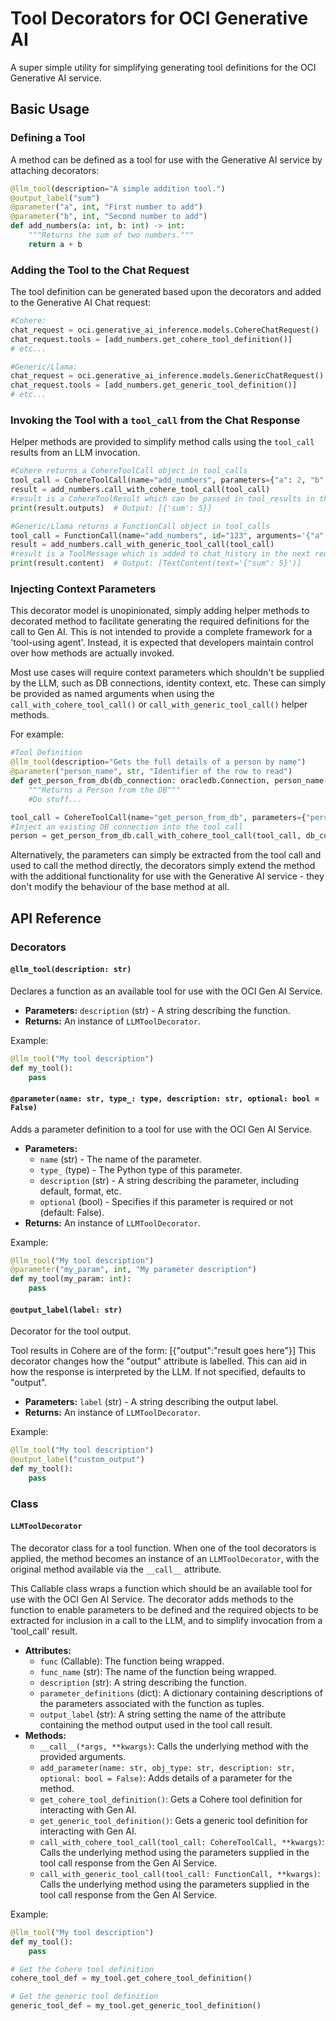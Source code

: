 # Tool Decorators for OCI Generative AI

A super simple utility for simplifying generating tool definitions for the OCI Generative AI service.

## Basic Usage

### Defining a Tool

A method can be defined as a tool for use with the Generative AI service by attaching decorators:

```python
@llm_tool(description="A simple addition tool.")
@output_label("sum")
@parameter("a", int, "First number to add")
@parameter("b", int, "Second number to add")
def add_numbers(a: int, b: int) -> int:
    """Returns the sum of two numbers."""
    return a + b
```

### Adding the Tool to the Chat Request

The tool definition can be generated based upon the decorators and added to the Generative AI Chat request:

```python
#Cohere:
chat_request = oci.generative_ai_inference.models.CohereChatRequest()
chat_request.tools = [add_numbers.get_cohere_tool_definition()]
# etc...

#Generic/Llama:
chat_request = oci.generative_ai_inference.models.GenericChatRequest()
chat_request.tools = [add_numbers.get_generic_tool_definition()]
# etc...
```

### Invoking the Tool with a `tool_call` from the Chat Response

Helper methods are provided to simplify method calls using the `tool_call` results from an LLM invocation.

```python
#Cohere returns a CohereToolCall object in tool_calls
tool_call = CohereToolCall(name="add_numbers", parameters={"a": 2, "b": 3})
result = add_numbers.call_with_cohere_tool_call(tool_call)
#result is a CohereToolResult which can be passed in tool_results in the next request
print(result.outputs)  # Output: [{'sum': 5}]

#Generic/Llama returns a FunctionCall object in tool_calls
tool_call = FunctionCall(name="add_numbers", id="123", arguments='{"a": 2, "b": 3}')
result = add_numbers.call_with_generic_tool_call(tool_call)
#result is a ToolMessage which is added to chat_history in the next request
print(result.content)  # Output: [TextContent(text='{"sum": 5}')]
```

### Injecting Context Parameters

This decorator model is unopinionated, simply adding helper methods to decorated method to facilitate generating the required definitions for the call to Gen AI. This is not intended to provide a complete framework for a 'tool-using agent'. Instead, it is expected that developers maintain control over how methods are actually invoked.

Most use cases will require context parameters which shouldn't be supplied by the LLM, such as DB connections, identity context, etc. These can simply be provided as named arguments when using the `call_with_cohere_tool_call()` or `call_with_generic_tool_call()` helper methods.

For example:

```python
#Tool Definition
@llm_tool(description="Gets the full details of a person by name")
@parameter("person_name", str, "Identifier of the row to read")
def get_person_from_db(db_connection: oracledb.Connection, person_name: str) -> Person:
    """Returns a Person from the DB"""
    #Do stuff...

tool_call = CohereToolCall(name="get_person_from_db", parameters={"person_name": "John Smith"})
#Inject an existing DB connection into the tool_call
person = get_person_from_db.call_with_cohere_tool_call(tool_call, db_connection=connection)
```

Alternatively, the parameters can simply be extracted from the tool call and used to call the method directly, the decorators simply extend the method with the additional functionality for use with the Generative AI service - they don't modify the behaviour of the base method at all.

## API Reference

### Decorators

#### `@llm_tool(description: str)`
Declares a function as an available tool for use with the OCI Gen AI Service.

*   **Parameters:** `description` (str) - A string describing the function.
*   **Returns:** An instance of `LLMToolDecorator`.

Example:
```python
@llm_tool("My tool description")
def my_tool():
    pass
```

#### `@parameter(name: str, type_: type, description: str, optional: bool = False)`
Adds a parameter definition to a tool for use with the OCI Gen AI Service.

*   **Parameters:**
    *   `name` (str) - The name of the parameter.
    *   `type_` (type) - The Python type of this parameter.
    *   `description` (str) - A string describing the parameter, including default, format, etc.
    *   `optional` (bool) - Specifies if this parameter is required or not (default: False).
*   **Returns:** An instance of `LLMToolDecorator`.

Example:
```python
@llm_tool("My tool description")
@parameter("my_param", int, "My parameter description")
def my_tool(my_param: int):
    pass
```

#### `@output_label(label: str)`
Decorator for the tool output.

Tool results in Cohere are of the form:
\[{"output":"result goes here"}\]
This decorator changes how the "output" attribute is labelled. This can aid in how the response is interpreted by the LLM. If not specified, defaults to "output".

*   **Parameters:** `label` (str) - A string describing the output label.
*   **Returns:** An instance of `LLMToolDecorator`.

Example:
```python
@llm_tool("My tool description")
@output_label("custom_output")
def my_tool():
    pass
```

### Class

#### `LLMToolDecorator`
The decorator class for a tool function. When one of the tool decorators is applied, the method becomes an instance of an `LLMToolDecorator`, with the original method available via the `__call__` attribute.

This Callable class wraps a function which should be an available tool for use with the OCI Gen AI Service. The decorator adds methods to the function to enable parameters to be defined and the required objects to be extracted for inclusion in a call to the LLM, and to simplify invocation from a 'tool_call' result.

*   **Attributes:**
    *   `func` (Callable): The function being wrapped.
    *   `func_name` (str): The name of the function being wrapped.
    *   `description` (str): A string describing the function.
    *   `parameter_definitions` (dict): A dictionary containing descriptions of the parameters associated with the function as tuples.
    *   `output_label` (str): A string setting the name of the attribute containing the method output used in the tool call result.
*   **Methods:**
    *   `__call__(*args, **kwargs)`: Calls the underlying method with the provided arguments.
    *   `add_parameter(name: str, obj_type: str, description: str, optional: bool = False)`: Adds details of a parameter for the method.
    *   `get_cohere_tool_definition()`: Gets a Cohere tool definition for interacting with Gen AI.
    *   `get_generic_tool_definition()`: Gets a generic tool definition for interacting with Gen AI.
    *   `call_with_cohere_tool_call(tool_call: CohereToolCall, **kwargs)`: Calls the underlying method using the parameters supplied in the tool call response from the Gen AI Service.
    *   `call_with_generic_tool_call(tool_call: FunctionCall, **kwargs)`: Calls the underlying method using the parameters supplied in the tool call response from the Gen AI Service.

Example:
```python
@llm_tool("My tool description")
def my_tool():
    pass

# Get the Cohere tool definition
cohere_tool_def = my_tool.get_cohere_tool_definition()

# Get the generic tool definition
generic_tool_def = my_tool.get_generic_tool_definition()
```